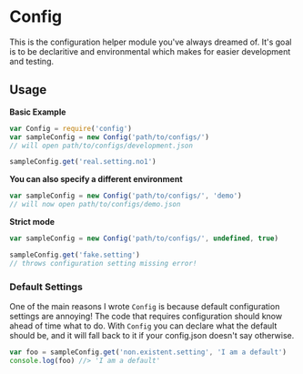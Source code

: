 Config
======

This is the configuration helper module you've always dreamed of. It's goal is to be declaritive and environmental which makes for easier development and testing.

## Usage

**Basic Example**

```javascript
var Config = require('config')
var sampleConfig = new Config('path/to/configs/')
// will open path/to/configs/development.json

sampleConfig.get('real.setting.no1')
```

**You can also specify a different environment**

```javascript
var sampleConfig = new Config('path/to/configs/', 'demo')
// will now open path/to/configs/demo.json
```

**Strict mode**

```javascript
var sampleConfig = new Config('path/to/configs/', undefined, true)

sampleConfig.get('fake.setting')
// throws configuration setting missing error!
```

### Default Settings

One of the main reasons I wrote `Config` is because default configuration settings are annoying! The code that requires configuration should know ahead of time what to do. With `Config` you can declare what the default should be, and it will fall back to it if your config.json doesn't say otherwise.

```javascript
var foo = sampleConfig.get('non.existent.setting', 'I am a default')
console.log(foo) //> 'I am a default'
```

